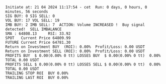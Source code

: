     Initiate at: 21 04 2024 11:17:54 - cet  Run: 0 days, 0 hours, 0 minutes, 56 seconds
    SIG BUY: 0 SIG SELL: 0  
    VOL BUY: 17 VOL SELL: 19
    IMB BUY: 2 IMB SELL: 7  ACTION: Volume INCREASED !  Buy signal detected!  SELL IMBALANCE
    SMA : 64808.13     RSI: 33.92
    SPOT   Current Price 64809.99
    FUTURE Current Price 64781.30
    Return on Investment BUY  (ROI): 0.00%  Profit/Loss: 0.00 USDT
    Return on Investment SELL (ROI): 0.00%  Profit/Loss: 0.00 USDT
    PROFITS BUY  $ 0.00(0.00% 0 tt) LOSSES BUY  $ 0.00(0.00% 0 tt)  0.00%  TOTAL 0.00 USDT
    PROFITS SELL $ 0.00(0.00% 0 tt) LOSSES SELL $ 0.00(0.00% 0 tt)  0.00%  TOTAL 0.00 USDT
    TRAILING STOP ROI  BUY 0.00%
    TRAILING LAST ROI  BUY 0.00%
